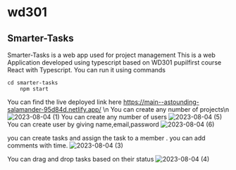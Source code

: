 # wd301
Smarter-Tasks
-------------
Smarter-Tasks is a web app used for project management 
This is a web Application developed using typescript based on WD301 pupilfirst course React with Typescript.
You can run it using commands
```
cd smarter-tasks
    npm start
```
You can find the live deployed link here
https://main--astounding-salamander-95d84d.netlify.app/ \n
You can create any number of projects\n
![2023-08-04 (1)](https://github.com/shylesharepelly/wd301/assets/66762947/4db166b1-23a0-4c8d-b0c2-03c138d4e841)
You can create any number of users
![2023-08-04 (5)](https://github.com/shylesharepelly/wd301/assets/66762947/40a89213-4da8-4579-917f-ffd7ca839429)
You can create user by giving name,email,password
![2023-08-04 (6)](https://github.com/shylesharepelly/wd301/assets/66762947/22579eb4-9e32-4143-9c2f-bfec1818ce31)

you can create tasks and assign the task to a member .
you can add comments with time.
![2023-08-04 (3)](https://github.com/shylesharepelly/wd301/assets/66762947/c7106a4e-c724-468a-8182-753f2e88f08b)

You can drag and drop tasks based on their status
![2023-08-04 (4)](https://github.com/shylesharepelly/wd301/assets/66762947/d7de6f72-eddb-418d-ad1d-52c9fcbc016e)
